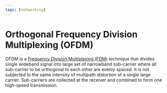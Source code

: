 ```yaml
---
tags: [networking]
---
```


# Orthogonal Frequency Division Multiplexing (OFDM)

OFDM is a [Frequency Division Multiplexing (FDM)](202209091327.md) technique
that divides single wideband signal into large set of narrowband sub-carrier
where all sub-carrier to be orthogonal to each other are evenly spaced. It is
not subjected to the same intensity of multipath distortion of a single large
carrier. Sub-carriers are collected at the receiver and combined to form one
high-speed transmission.
